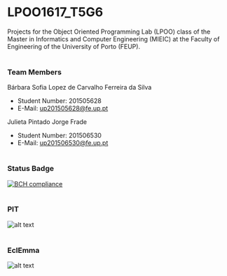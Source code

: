 # LPOO1617_T5G6
Projects for the Object Oriented Programming Lab (LPOO) class of the Master in Informatics and Computer Engineering (MIEIC) at the Faculty of Engineering of the University of Porto (FEUP).
<br><br>
### Team Members
Bárbara Sofia Lopez de Carvalho Ferreira da Silva<br>
* Student Number: 201505628
* E-Mail: up201505628@fe.up.pt

Julieta Pintado Jorge Frade
* Student Number: 201506530
* E-Mail: up201506530@fe.up.pt
<br><br>
### Status Badge
[![BCH compliance](https://bettercodehub.com/edge/badge/literallysofia/LPOO1617_T5G6?token=e2b1dc4d663b9fe63fe1cf3a676ad5e45e7e050f)](https://bettercodehub.com/)
<br><br>
### PIT
![alt text](https://github.com/literallysofia/LPOO1617_T5G6/blob/master/Screenshots/PIT.png)
<br><br>
### EclEmma
![alt text](https://github.com/literallysofia/LPOO1617_T5G6/blob/master/Screenshots/EclEmma.png)
<br><br>
